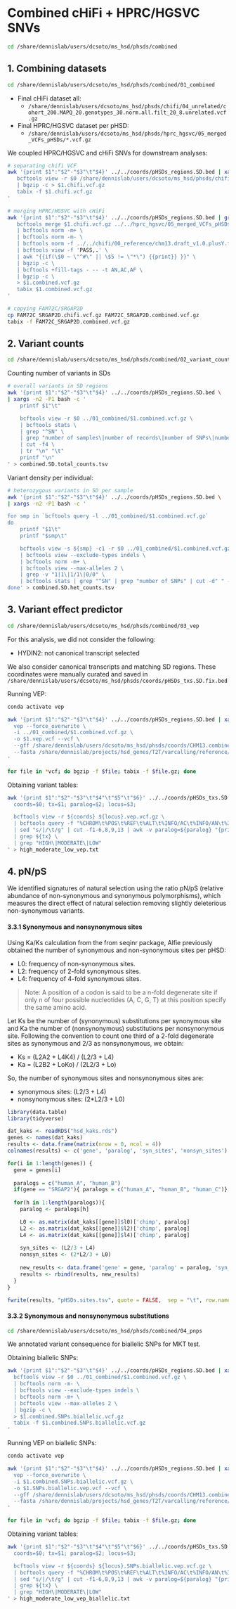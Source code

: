 # Combined cHiFi + HPRC/HGSVC SNVs

```bash
cd /share/dennislab/users/dcsoto/ms_hsd/phsds/combined
```

## 1. Combining datasets 

```bash
cd /share/dennislab/users/dcsoto/ms_hsd/phsds/combined/01_combined
```

- Final cHiFi dataset all: 
  - `/share/dennislab/users/dcsoto/ms_hsd/phsds/chifi/04_unrelated/cohort_200.MAPQ_20.genotypes_30.norm.all.filt_20_8.unrelated.vcf.gz`
- Final HPRC/HGSVC dataset per pHSD:
  - `/share/dennislab/users/dcsoto/ms_hsd/phsds/hprc_hgsvc/05_merged_VCFs_pHSDs/*.vcf.gz`

We coupled HPRC/HGSVC and cHiFi SNVs for downstream analyses:
```bash
# separating chifi VCF
awk '{print $1":"$2"-"$3"\t"$4}' ../../coords/pHSDs_regions.SD.bed | xargs -n2 -P1 bash -c '
   bcftools view -r $0 /share/dennislab/users/dcsoto/ms_hsd/phsds/chifi/04_unrelated/cohort_200.MAPQ_20.genotypes_30.norm.all.filt_20_8.unrelated.vcf.gz \
   | bgzip -c > $1.chifi.vcf.gz
   tabix -f $1.chifi.vcf.gz
'

# merging HPRC/HGSVC with cHiFi
awk '{print $1":"$2"-"$3"\t"$4}' ../../coords/pHSDs_regions.SD.bed | grep -v 'FAM72C_SRGAP2D' | xargs -n2 -P1 bash -c '
   bcftools merge $1.chifi.vcf.gz ../../hprc_hgsvc/05_merged_VCFs_pHSDs/$1.vcf.gz \
   | bcftools norm -m+ \
   | bcftools norm -m- \
   | bcftools norm -f ../../chifi/00_reference/chm13.draft_v1.0.plusY.fasta \
   | bcftools view -f 'PASS,.' \
   | awk "{{if(\$0 ~ \"^#\" || \$5 != \"*\") {{print}} }}" \
   | bgzip -c \
   | bcftools +fill-tags - -- -t AN,AC,AF \
   | bgzip -c \
   > $1.combined.vcf.gz
   tabix $1.combined.vcf.gz
'

# copying FAM72C/SRGAP2D
cp FAM72C_SRGAP2D.chifi.vcf.gz FAM72C_SRGAP2D.combined.vcf.gz
tabix -f FAM72C_SRGAP2D.combined.vcf.gz
```

## 2. Variant counts

```bash
cd /share/dennislab/users/dcsoto/ms_hsd/phsds/combined/02_variant_counts
```

Counting number of variants in SDs
```bash
# overall variants in SD regions
awk '{print $1":"$2"-"$3"\t"$4}' ../../coords/pHSDs_regions.SD.bed \
| xargs -n2 -P1 bash -c '
    printf $1"\t"

    bcftools view -r $0 ../01_combined/$1.combined.vcf.gz \
    | bcftools stats \
    | grep "^SN" \
    | grep "number of samples\|number of records\|number of SNPs\|number of indels" \
    | cut -f4 \
    | tr "\n" "\t"
    printf "\n"
' > combined.SD.total_counts.tsv
```

Variant density per individual:
```bash
# heterozygous variants in SD per sample
awk '{print $1":"$2"-"$3"\t"$4}' ../../coords/pHSDs_regions.SD.bed \
| xargs -n2 -P1 bash -c '

for smp in `bcftools query -l ../01_combined/$1.combined.vcf.gz`
do
    printf "$1\t"
    printf "$smp\t"

    bcftools view -s ${smp} -c1 -r $0 ../01_combined/$1.combined.vcf.gz \
    | bcftools view --exclude-types indels \
    | bcftools norm -m+ \
    | bcftools view --max-alleles 2 \
    | grep -v "1|1\|1/1\|0/0" \
    | bcftools stats | grep "^SN" | grep "number of SNPs" | cut -d" " -f3- | cut -f2
done' > combined.SD.het_counts.tsv
```

## 3. Variant effect predictor

```bash
cd /share/dennislab/users/dcsoto/ms_hsd/phsds/combined/03_vep
```

For this analysis, we did not consider the following:
- HYDIN2: not canonical transcript selected

We also consider canonical transcripts and matching SD regions. These coordinates were manually curated and saved in `/share/dennislab/users/dcsoto/ms_hsd/phsds/coords/pHSDs_txs.SD.fix.bed`

Running VEP:
```bash
conda activate vep

awk '{print $1":"$2"-"$3"\t"$4}' ../../coords/pHSDs_regions.SD.bed | xargs -n2 -P1 bash -c '
  vep --force_overwrite \
  -i ../01_combined/$1.combined.vcf.gz \
  -o $1.vep.vcf --vcf \
  --gff /share/dennislab/users/dcsoto/ms_hsd/phsds/coords/CHM13.combined.v4.locus.srt.biotype.pHSDs.sort.gff3.gz \
  --fasta /share/dennislab/projects/hsd_genes/T2T/varcalling/reference/chm13.draft_v1.0.fasta
'

for file in *vcf; do bgzip -f $file; tabix -f $file.gz; done
```

Obtaining variant tables:
```bash
awk '{print $1":"$2"-"$3"\t"$4"\t"$5"\t"$6}' ../../coords/pHSDs_txs.SD.fix.bed | xargs -n4 -P1 bash -c '
  coords=$0; tx=$1; paralog=$2; locus=$3;

  bcftools view -r ${coords} ${locus}.vep.vcf.gz \
  | bcftools query -f "%CHROM\t%POS\t%REF\t%ALT\t%INFO/AC\t%INFO/AN\t%INFO/CSQ\n" \
  | sed "s/|/\t/g" | cut -f1-6,8,9,13 | awk -v paralog=${paralog} "{print paralog\"\t\"\$0}" \
  | grep ${tx} \
  | grep "HIGH\|MODERATE\|LOW"
' > high_moderate_low_vep.txt
```

## 4. pN/pS

We identified signatures of natural selection using the ratio pN/pS (relative abundance of non-synonymous and synonymous polymorphisms), which measures the direct effect of natural selection removing slightly deleterious non-synonymous variants.

#### 3.3.1 Synonymous and nonsynonymous sites

Using Ka/Ks calculation from the from seqinr package, Alfie previously obtained the number of synonymous and non-synonymous sites per pHSD:
- L0: frequency of non-synonymous sites.
- L2: frequency of 2-fold synonymous sites. 
- L4: frequency of 4-fold synonymous sites.

> Note: A position of a codon is said to be a n-fold degenerate site if only n of four possible nucleotides (A, C, G, T) at this position specify the same amino acid.

Let Ks be the number of (synonymous) substitutions per synonymous site and Ka the number of (nonsynonymous) substitutions per nonsynonymous site. Following the convention to count one third of a 2-fold degenerate sites as synonymous and 2/3 as nonsynonymous, we obtain:
- Ks = (L2A2 + L4K4) / (L2/3 + L4)
- Ka = (L2B2 + LoKo) / (2L2/3 + Lo) 

So, the number of synonymous sites and nonsynonymous sites are:
- synonymous sites: (L2/3 + L4)
- nonsynonymous sites: (2*L2/3 + L0) 

```r
library(data.table)
library(tidyverse)

dat_kaks <- readRDS("hsd_kaks.rds")
genes <- names(dat_kaks)
results <- data.frame(matrix(nrow = 0, ncol = 4))
colnames(results) <- c('gene', 'paralog', 'syn_sites', 'nonsyn_sites')

for(i in 1:length(genes)) {
  gene = genes[i]
  
  paralogs = c("human_A", "human_B")
  if(gene == "SRGAP2"){ paralogs = c("human_A", "human_B", "human_C")}
  
  for(h in 1:length(paralogs)){
    paralog <- paralogs[h]

    L0 <- as.matrix(dat_kaks[[gene]]$l0)['chimp', paralog]
    L2 <- as.matrix(dat_kaks[[gene]]$l2)['chimp', paralog]
    L4 <- as.matrix(dat_kaks[[gene]]$l4)['chimp', paralog]
    
    syn_sites <- (L2/3 + L4)
    nonsyn_sites <- (2*L2/3 + L0) 
    
    new_results <- data.frame('gene' = gene, 'paralog' = paralog, 'syn_sites' = syn_sites, 'nonsyn_sites' = nonsyn_sites)
    results <- rbind(results, new_results)
  }
}

fwrite(results, "pHSDs.sites.tsv", quote = FALSE,  sep = "\t", row.names = FALSE, col.names = TRUE)
```

#### 3.3.2 Synonymous and nonsynonymous substitutions

```bash
cd /share/dennislab/users/dcsoto/ms_hsd/phsds/combined/04_pnps
```

We annotated variant consequence for biallelic SNPs for MKT test.

Obtaining biallelic SNPs:
```bash
awk '{print $1":"$2"-"$3"\t"$4}' ../../coords/pHSDs_regions.SD.bed | xargs -n2 -P1 bash -c '
  bcftools view -r $0 ../01_combined/$1.combined.vcf.gz \
  | bcftools norm -m- \
  | bcftools view --exclude-types indels \
  | bcftools norm -m+ \
  | bcftools view --max-alleles 2 \
  | bgzip -c \
  > $1.combined.SNPs.biallelic.vcf.gz
  tabix -f $1.combined.SNPs.biallelic.vcf.gz
'
```

Running VEP on biallelic SNPs:
```bash
conda activate vep

awk '{print $1":"$2"-"$3"\t"$4}' ../../coords/pHSDs_regions.SD.bed | xargs -n2 -P1 bash -c '
  vep --force_overwrite \
  -i $1.combined.SNPs.biallelic.vcf.gz \
  -o $1.SNPs.biallelic.vep.vcf --vcf \
  --gff /share/dennislab/users/dcsoto/ms_hsd/phsds/coords/CHM13.combined.v4.locus.srt.biotype.pHSDs.sort.gff3.gz \
  --fasta /share/dennislab/projects/hsd_genes/T2T/varcalling/reference/chm13.draft_v1.0.fasta
'

for file in *vcf; do bgzip -f $file; tabix -f $file.gz; done
```

Obtaining variant tables:
```bash
awk '{print $1":"$2"-"$3"\t"$4"\t"$5"\t"$6}' ../../coords/pHSDs_txs.SD.fix.bed | xargs -n4 -P1 bash -c '
  coords=$0; tx=$1; paralog=$2; locus=$3;

  bcftools view -r ${coords} ${locus}.SNPs.biallelic.vep.vcf.gz \
  | bcftools query -f "%CHROM\t%POS\t%REF\t%ALT\t%INFO/AC\t%INFO/AN\t%INFO/CSQ\n" \
  | sed "s/|/\t/g" | cut -f1-6,8,9,13 | awk -v paralog=${paralog} "{print paralog\"\t\"\$0}" \
  | grep ${tx} \
  | grep "HIGH\|MODERATE\|LOW"
' > high_moderate_low_vep_biallelic.txt
```
